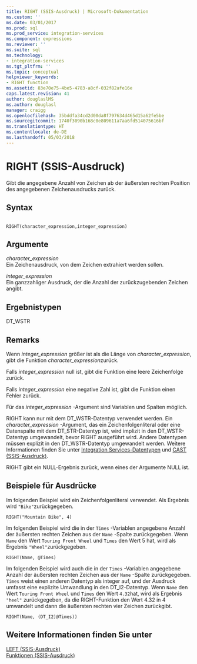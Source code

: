 ```yaml
---
title: RIGHT (SSIS-Ausdruck) | Microsoft-Dokumentation
ms.custom: ''
ms.date: 03/01/2017
ms.prod: sql
ms.prod_service: integration-services
ms.component: expressions
ms.reviewer: ''
ms.suite: sql
ms.technology:
- integration-services
ms.tgt_pltfrm: ''
ms.topic: conceptual
helpviewer_keywords:
- RIGHT function
ms.assetid: 83e70e75-4be5-4783-a8cf-032f82afe16e
caps.latest.revision: 41
author: douglaslMS
ms.author: douglasl
manager: craigg
ms.openlocfilehash: 35bddfa34cd2d00da8f797634d465d15a62fe5be
ms.sourcegitcommit: 1740f3090b168c0e809611a7aa6fd514075616bf
ms.translationtype: HT
ms.contentlocale: de-DE
ms.lasthandoff: 05/03/2018
---
```

# <a name="right-ssis-expression"></a>RIGHT (SSIS-Ausdruck)
  Gibt die angegebene Anzahl von Zeichen ab der äußersten rechten Position des angegebenen Zeichenausdrucks zurück.  
  
## <a name="syntax"></a>Syntax  
  
```  
  
RIGHT(character_expression,integer_expression)  
```  
  
## <a name="arguments"></a>Argumente  
 *character_expression*  
 Ein Zeichenausdruck, von dem Zeichen extrahiert werden sollen.  
  
 *integer_expression*  
 Ein ganzzahliger Ausdruck, der die Anzahl der zurückzugebenden Zeichen angibt.  
  
## <a name="result-types"></a>Ergebnistypen  
 DT_WSTR  
  
## <a name="remarks"></a>Remarks  
 Wenn *integer_expression* größer ist als die Länge von *character_expression*, gibt die Funktion *character_expression*zurück.  
  
 Falls *integer_expression* null ist, gibt die Funktion eine leere Zeichenfolge zurück.  
  
 Falls *integer_expression* eine negative Zahl ist, gibt die Funktion einen Fehler zurück.  
  
 Für das *integer_expression* -Argument sind Variablen und Spalten möglich.  
  
 RIGHT kann nur mit dem DT_WSTR-Datentyp verwendet werden. Ein *character_expression* -Argument, das ein Zeichenfolgenliteral oder eine Datenspalte mit dem DT_STR-Datentyp ist, wird implizit in den DT_WSTR-Datentyp umgewandelt, bevor RIGHT ausgeführt wird. Andere Datentypen müssen explizit in den DT_WSTR-Datentyp umgewandelt werden. Weitere Informationen finden Sie unter [Integration Services-Datentypen](../../integration-services/data-flow/integration-services-data-types.md) und [CAST &#40;SSIS-Ausdruck&#41;](../../integration-services/expressions/cast-ssis-expression.md).  
  
 RIGHT gibt ein NULL-Ergebnis zurück, wenn eines der Argumente NULL ist.  
  
## <a name="expression-examples"></a>Beispiele für Ausdrücke  
 Im folgenden Beispiel wird ein Zeichenfolgenliteral verwendet. Als Ergebnis wird `"Bike"`zurückgegeben.  
  
```  
RIGHT("Mountain Bike", 4)  
```  
  
 Im folgenden Beispiel wird die in der `Times` -Variablen angegebene Anzahl der äußersten rechten Zeichen aus der `Name` -Spalte zurückgegeben. Wenn `Name` den Wert `Touring Front Wheel` und `Times` den Wert 5 hat, wird als Ergebnis `"Wheel"`zurückgegeben.  
  
```  
RIGHT(Name, @Times)  
```  
  
 Im folgenden Beispiel wird auch die in der `Times` -Variablen angegebene Anzahl der äußersten rechten Zeichen aus der `Name` -Spalte zurückgegeben. `Times` weist einen anderen Datentyp als integer auf, und der Ausdruck umfasst eine explizite Umwandlung in den DT_I2-Datentyp. Wenn `Name` den Wert `Touring Front Wheel` und `Times` den Wert `4.32`hat, wird als Ergebnis `"heel"` zurückgegeben, da die RIGHT-Funktion den Wert 4.32 in 4 umwandelt und dann die äußersten rechten vier Zeichen zurückgibt.  
  
```  
RIGHT(Name, (DT_I2)@Times))  
```  
  
## <a name="see-also"></a>Weitere Informationen finden Sie unter  
 [LEFT &#40;SSIS-Ausdruck&#41;](../../integration-services/expressions/left-ssis-expression.md)   
 [Funktionen &#40;SSIS-Ausdruck&#41;](../../integration-services/expressions/functions-ssis-expression.md)  
  
  
